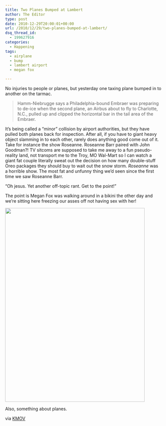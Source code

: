 ```yaml
---
title: Two Planes Bumped at Lambert
author: The Editor
type: post
date: 2010-12-29T20:00:01+00:00
url: /2010/12/29/two-planes-bumped-at-lambert/
dsq_thread_id:
  - 199627916
categories:
  - Happening
tags:
  - airplane
  - bump
  - lambert airport
  - megan fox

---
```

No injuries to people or planes, but yesterday one taxing plane bumped in to another on the tarmac.

> Hamm-Niebrugge says a Philadelphia-bound Embraer was preparing to de-ice when the second plane, an Airbus about to fly to Charlotte, N.C., pulled up and clipped the horizontal bar in the tail area of the Embraer.

It&#8217;s being called a &#8220;minor&#8221; collision by airport authorities, but they have pulled both planes back for inspection. After all, if you have to giant heavy object slamming in to each other, rarely does anything good come out of it. Take for instance the show Roseanne. Roseanne Barr paired with John Goodman?! TV sitcoms are supposed to take me away to a fun pseudo-reality land, not transport me to the Troy, MO Wal-Mart so I can watch a giant fat couple literally sweat out the decision on how many double-stuff Oreo packages they should buy to wait out the snow storm. _Roseanne_ was a horrible show. The most fat and unfunny thing we&#8217;d seen since the first time we saw Roseanne Barr.

&#8220;Oh jesus. Yet another off-topic rant. Get to the point!&#8221;

The point is Megan Fox was walking around in a bikini the other day and we&#8217;re sitting here freezing our asses off not having sex with her!

[<img class="aligncenter size-full wp-image-8406" title="megan_fox_bikini" src="http://media.punchingkitty.com/wordpress/2010/12/megan_fox_bikini.jpeg" alt="" width="450" height="623" />][1]

Also, something about planes.

via <a href="http://www.kmov.com/news/local/Two-planes-bump-at-Lambert-airport-no-injuries-112553394.html" target="_blank">KMOV</a>

 [1]: http://media.punchingkitty.com/wordpress/2010/12/megan_fox_bikini.jpeg
